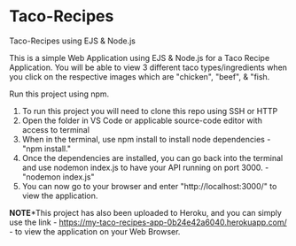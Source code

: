 # Taco-Recipes
Taco-Recipes using EJS & Node.js

This is a simple Web Application using EJS & Node.js for a Taco Recipe Application. You will be able to view 3 different taco types/ingredients when you click on the respective images which are "chicken", "beef", & "fish.

Run this project using npm.

1) To run this project you will need to clone this repo using SSH or HTTP
2) Open the folder in VS Code or applicable source-code editor with access to terminal
3) When in the terminal, use npm install to install node dependencies - "npm install."
4) Once the dependencies are installed, you can go back into the terminal and use nodemon index.js to have your API running on port 3000. - "nodemon index.js"
5) You can now go to your browser and enter "http://localhost:3000/" to view the application. 

**NOTE***This project has also been uploaded to Heroku, and you can simply use the link - https://my-taco-recipes-app-0b24e42a6040.herokuapp.com/  - to view the application on your Web Browser.
